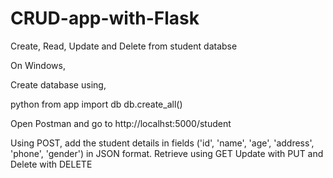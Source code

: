 # CRUD-app-with-Flask
Create, Read, Update and Delete from student databse

On Windows,

Create database using,

python
from app import db
db.create_all()

Open Postman and go to http://localhst:5000/student

Using POST, add the student details in fields ('id', 'name', 'age', 'address', 'phone', 'gender') in JSON format.
Retrieve using GET
Update with PUT and
Delete with DELETE
